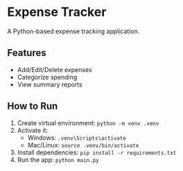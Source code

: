 # Expense Tracker

A Python-based expense tracking application.

## Features
- Add/Edit/Delete expenses
- Categorize spending
- View summary reports

## How to Run
1. Create virtual environment: `python -m venv .venv`
2. Activate it:
   - Windows: `.venv\Scripts\activate`
   - Mac/Linux: `source .venv/bin/activate`
3. Install dependencies: `pip install -r requirements.txt`
4. Run the app: `python main.py`
